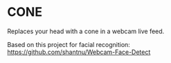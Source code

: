# CONE

Replaces your head with a cone in a webcam live feed.

Based on this project for facial recognition: https://github.com/shantnu/Webcam-Face-Detect
